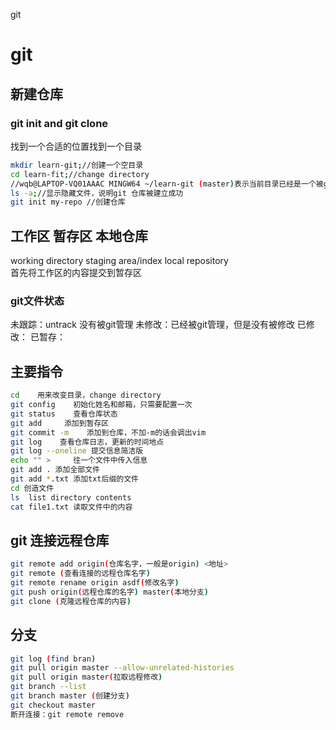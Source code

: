git

# git
## 新建仓库
### git init and git clone
找到一个合适的位置找到一个目录
```bash
mkdir learn-git;//创建一个空目录
cd learn-fit;//change directory
//wqb@LAPTOP-VQ01AAAC MINGW64 ~/learn-git (master)表示当前目录已经是一个被git 管理的仓库
ls -a;//显示隐藏文件，说明git 仓库被建立成功
git init my-repo //创建仓库
```

## 工作区 暂存区 本地仓库
working directory  staging area/index  local repository  
首先将工作区的内容提交到暂存区

### git文件状态
未跟踪：untrack  没有被git管理
未修改：已经被git管理，但是没有被修改
已修改：
已暂存：

## 主要指令
```bash
cd    用来改变目录，change directory
git config    初始化姓名和邮箱，只需要配置一次
git status    查看仓库状态
git add     添加到暂存区
git commit -m    添加到仓库，不加-m的话会调出vim
git log    查看仓库日志，更新的时间地点
git log --oneline 提交信息简洁版
echo "" >     往一个文件中传入信息
git add . 添加全部文件
git add *.txt 添加txt后缀的文件
cd 创造文件
ls  list directory contents
cat file1.txt 读取文件中的内容
```
## git 连接远程仓库
```bash
git remote add origin(仓库名字，一般是origin) <地址>
git remote (查看连接的远程仓库名字)
git remote rename origin asdf(修改名字)
git push origin(远程仓库的名字) master(本地分支) 
git clone (克隆远程仓库的内容)
```
## 分支
```bash
git log (find bran)
git pull origin master --allow-unrelated-histories
git pull origin master(拉取远程修改)
git branch --list
git branch master (创建分支)
git checkout master
断开连接：git remote remove 
